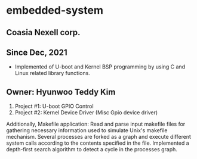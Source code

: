 # embedded-system
## Coasia Nexell corp.
## Since Dec, 2021


- Implemented of U-boot and Kernel BSP programming by using C and Linux related library functions. 
## Owner: Hyunwoo Teddy Kim 

1. Project  #1: U-boot GPIO Control
2. Project  #2: Kernel Device Driver (Misc Gpio device driver)

Additionally, 
  Makefile application: Read and parse input makefile files for gathering necessary information used to simulate Unix's makefile mechanism. Several processes are forked as a graph and execute different system calls according to the contents specified in the file. Implemented a depth-first search algorithm to detect a cycle in the processes graph.
  


